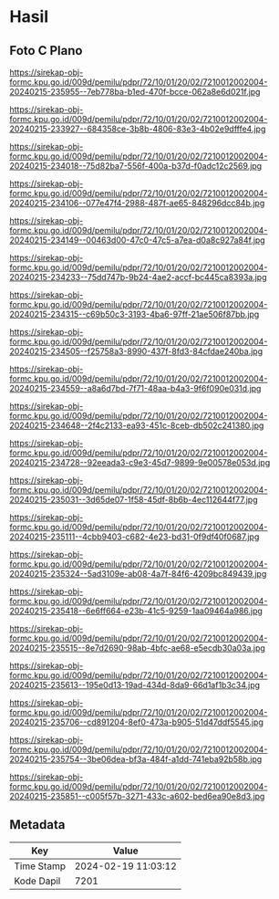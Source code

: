 # Hasil

## Foto C Plano

https://sirekap-obj-formc.kpu.go.id/009d/pemilu/pdpr/72/10/01/20/02/7210012002004-20240215-235955--7eb778ba-b1ed-470f-bcce-062a8e6d021f.jpg

https://sirekap-obj-formc.kpu.go.id/009d/pemilu/pdpr/72/10/01/20/02/7210012002004-20240215-233927--684358ce-3b8b-4806-83e3-4b02e9dfffe4.jpg

https://sirekap-obj-formc.kpu.go.id/009d/pemilu/pdpr/72/10/01/20/02/7210012002004-20240215-234018--75d82ba7-556f-400a-b37d-f0adc12c2569.jpg

https://sirekap-obj-formc.kpu.go.id/009d/pemilu/pdpr/72/10/01/20/02/7210012002004-20240215-234106--077e47f4-2988-487f-ae65-848296dcc84b.jpg

https://sirekap-obj-formc.kpu.go.id/009d/pemilu/pdpr/72/10/01/20/02/7210012002004-20240215-234149--00463d00-47c0-47c5-a7ea-d0a8c927a84f.jpg

https://sirekap-obj-formc.kpu.go.id/009d/pemilu/pdpr/72/10/01/20/02/7210012002004-20240215-234233--75dd747b-9b24-4ae2-accf-bc445ca8393a.jpg

https://sirekap-obj-formc.kpu.go.id/009d/pemilu/pdpr/72/10/01/20/02/7210012002004-20240215-234315--c69b50c3-3193-4ba6-97ff-21ae506f87bb.jpg

https://sirekap-obj-formc.kpu.go.id/009d/pemilu/pdpr/72/10/01/20/02/7210012002004-20240215-234505--f25758a3-8990-437f-8fd3-84cfdae240ba.jpg

https://sirekap-obj-formc.kpu.go.id/009d/pemilu/pdpr/72/10/01/20/02/7210012002004-20240215-234559--a8a6d7bd-7f71-48aa-b4a3-9f6f090e031d.jpg

https://sirekap-obj-formc.kpu.go.id/009d/pemilu/pdpr/72/10/01/20/02/7210012002004-20240215-234648--2f4c2133-ea93-451c-8ceb-db502c241380.jpg

https://sirekap-obj-formc.kpu.go.id/009d/pemilu/pdpr/72/10/01/20/02/7210012002004-20240215-234728--92eeada3-c9e3-45d7-9899-9e00578e053d.jpg

https://sirekap-obj-formc.kpu.go.id/009d/pemilu/pdpr/72/10/01/20/02/7210012002004-20240215-235031--3d65de07-1f58-45df-8b6b-4ec112644f77.jpg

https://sirekap-obj-formc.kpu.go.id/009d/pemilu/pdpr/72/10/01/20/02/7210012002004-20240215-235111--4cbb9403-c682-4e23-bd31-0f9df40f0687.jpg

https://sirekap-obj-formc.kpu.go.id/009d/pemilu/pdpr/72/10/01/20/02/7210012002004-20240215-235324--5ad3109e-ab08-4a7f-84f6-4209bc849439.jpg

https://sirekap-obj-formc.kpu.go.id/009d/pemilu/pdpr/72/10/01/20/02/7210012002004-20240215-235418--6e6ff664-e23b-41c5-9259-1aa09464a986.jpg

https://sirekap-obj-formc.kpu.go.id/009d/pemilu/pdpr/72/10/01/20/02/7210012002004-20240215-235515--8e7d2690-98ab-4bfc-ae68-e5ecdb30a03a.jpg

https://sirekap-obj-formc.kpu.go.id/009d/pemilu/pdpr/72/10/01/20/02/7210012002004-20240215-235613--195e0d13-19ad-434d-8da9-66d1af1b3c34.jpg

https://sirekap-obj-formc.kpu.go.id/009d/pemilu/pdpr/72/10/01/20/02/7210012002004-20240215-235706--cd891204-8ef0-473a-b905-51d47ddf5545.jpg

https://sirekap-obj-formc.kpu.go.id/009d/pemilu/pdpr/72/10/01/20/02/7210012002004-20240215-235754--3be06dea-bf3a-484f-a1dd-741eba92b58b.jpg

https://sirekap-obj-formc.kpu.go.id/009d/pemilu/pdpr/72/10/01/20/02/7210012002004-20240215-235851--c005f57b-3271-433c-a602-bed6ea90e8d3.jpg


## Metadata

| Key        | Value               |
| ---------- | ------------------- |
| Time Stamp | 2024-02-19 11:03:12 |
| Kode Dapil | 7201                |



